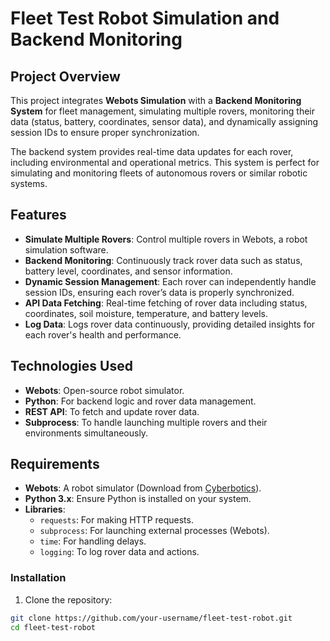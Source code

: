 # Fleet Test Robot Simulation and Backend Monitoring

## Project Overview

This project integrates **Webots Simulation** with a **Backend Monitoring System** for fleet management, simulating multiple rovers, monitoring their data (status, battery, coordinates, sensor data), and dynamically assigning session IDs to ensure proper synchronization. 

The backend system provides real-time data updates for each rover, including environmental and operational metrics. This system is perfect for simulating and monitoring fleets of autonomous rovers or similar robotic systems.

## Features

- **Simulate Multiple Rovers**: Control multiple rovers in Webots, a robot simulation software.
- **Backend Monitoring**: Continuously track rover data such as status, battery level, coordinates, and sensor information.
- **Dynamic Session Management**: Each rover can independently handle session IDs, ensuring each rover’s data is properly synchronized.
- **API Data Fetching**: Real-time fetching of rover data including status, coordinates, soil moisture, temperature, and battery levels.
- **Log Data**: Logs rover data continuously, providing detailed insights for each rover's health and performance.

## Technologies Used

- **Webots**: Open-source robot simulator.
- **Python**: For backend logic and rover data management.
- **REST API**: To fetch and update rover data.
- **Subprocess**: To handle launching multiple rovers and their environments simultaneously.

## Requirements

- **Webots**: A robot simulator (Download from [Cyberbotics](https://cyberbotics.com/)).
- **Python 3.x**: Ensure Python is installed on your system.
- **Libraries**:
  - `requests`: For making HTTP requests.
  - `subprocess`: For launching external processes (Webots).
  - `time`: For handling delays.
  - `logging`: To log rover data and actions.

### Installation

1. Clone the repository:

```bash
git clone https://github.com/your-username/fleet-test-robot.git
cd fleet-test-robot
